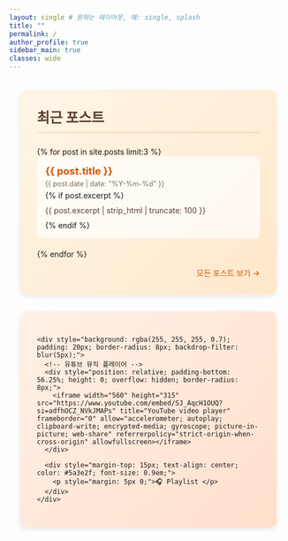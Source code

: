```yaml
---
layout: single # 원하는 레이아웃, 예: single, splash 
title: ""
permalink: /
author_profile: true
sidebar_main: true
classes: wide
---
```


<!-- 전체 컨테이너 시작 - 모든 섹션을 감싸는 컨테이너 -->
<div style="max-width: 1100px; margin: 0 auto; padding: 20px;">

  <!-- 개발자 에티켓 섹션 - 웜톤 배경색 변경 -->
  <!-- <div style="background: linear-gradient(135deg, #fff9f0, #ffefd5); padding: 30px; border-radius: 12px; margin-bottom: 30px; box-shadow: 0 3px 10px rgba(0,0,0,0.08);">
    <h2 style="margin-top: 0; margin-bottom: 25px; color: #5a3e2f; font-size: 1.8em; border-bottom: 2px solid rgba(230, 126, 34, 0.2); padding-bottom: 10px;"> 개발자의 에티켓 </h2>
    <div style="display: flex; flex-direction: column; gap: 12px;">
      <div style="background: rgba(255, 255, 255, 0.7); padding: 15px; border-radius: 8px; display: flex; align-items: center; backdrop-filter: blur(5px);">
        <span style="font-size: 1.5em; margin-right: 15px; color: #e67e22;">🤔</span>
        <p style="margin: 0; color: #5a3e2f; font-size: 1em;"><strong>1.</strong> 별거 아닌 거에 "어?" 금지</p>
      </div>
      <div style="background: rgba(255, 255, 255, 0.7); padding: 15px; border-radius: 8px; display: flex; align-items: center; backdrop-filter: blur(5px);">
        <span style="font-size: 1.5em; margin-right: 15px; color: #e67e22;">👥</span>
        <p style="margin: 0; color: #5a3e2f; font-size: 1em;"><strong>2.</strong> 한 사람 뒤에 세 명 이상 서있기 금지</p>
      </div>
      <div style="background: rgba(255, 255, 255, 0.7); padding: 15px; border-radius: 8px; display: flex; align-items: center; backdrop-filter: blur(5px);">
        <span style="font-size: 1.5em; margin-right: 15px; color: #e67e22;">🤫</span>
        <p style="margin: 0; color: #5a3e2f; font-size: 1em;"><strong>3.</strong> 모니터 쳐다보며 웅성웅성 금지</p>
      </div>
    </div>
  </div> -->

  <!-- 최근 포스트 섹션 - 웜톤 배경색 변경 -->
  <div style="background: linear-gradient(135deg, #fff5e6, #ffe8cc); padding: 30px; border-radius: 12px; margin-bottom: 30px; box-shadow: 0 3px 10px rgba(0,0,0,0.08);">
    <h2 style="margin-top: 0; margin-bottom: 25px; color: #5a3e2f; font-size: 1.8em; border-bottom: 2px solid rgba(230, 126, 34, 0.2); padding-bottom: 10px;">최근 포스트</h2>
    {% for post in site.posts limit:3 %}
      <div style="margin-bottom: 20px; padding: 15px; background: rgba(255, 255, 255, 0.7); border-radius: 8px; backdrop-filter: blur(5px);">
        <h3 style="margin: 0; font-size: 1.3em;"><a href="{{ post.url }}" style="text-decoration: none; color: #d35400;">{{ post.title }}</a></h3>
        <p style="margin: 5px 0; color: #7f6a56; font-size: 0.9em;">{{ post.date | date: "%Y-%m-%d" }}</p>
        {% if post.excerpt %}
          <p style="margin: 10px 0; color: #5a3e2f;">{{ post.excerpt | strip_html | truncate: 100 }}</p>
        {% endif %}
      </div>
    {% endfor %}
    <div style="text-align: right; margin-top: 15px;">
      <a href="/year-archive/" style="text-decoration: none; color: #d35400; font-weight: 500;">모든 포스트 보기 →</a>
    </div>
  </div>

  <!-- 주요 카테고리 섹션 - 웜톤 배경색 변경 -->
  <!-- <div style="background: linear-gradient(135deg, #fff0e6, #ffe0cc); padding: 30px; border-radius: 12px; margin-bottom: 30px; box-shadow: 0 3px 10px rgba(0,0,0,0.08);">
    <h2 style="margin-top: 0; margin-bottom: 25px; color: #5a3e2f; font-size: 1.8em; border-bottom: 2px solid rgba(230, 126, 34, 0.2); padding-bottom: 10px;">주요 카테고리</h2>
    <div style="display: grid; grid-template-columns: repeat(auto-fit, minmax(250px, 1fr)); gap: 20px;">
      <div style="text-align: center; padding: 25px; border-radius: 8px; background: rgba(255, 255, 255, 0.7); backdrop-filter: blur(5px); transition: transform 0.3s ease, box-shadow 0.3s ease;" onmouseover="this.style.transform='translateY(-5px)';this.style.boxShadow='0 8px 15px rgba(0,0,0,0.1)';" onmouseout="this.style.transform='translateY(0)';this.style.boxShadow='none';">
        <span style="font-size: 2.5em; margin-bottom: 15px; display: block; color: #e67e22;">🎮</span>
        <h3 style="font-size: 1.4em; margin: 10px 0; color: #5a3e2f;">게임 개발</h3>
        <a href="/categories/game" class="btn" style="display: inline-block; padding: 8px 25px; margin-top: 15px; border-radius: 25px; background-color: #e67e22; color: white; text-decoration: none; font-weight: 500; transition: background-color 0.3s ease;">더보기</a>
      </div>
      
      <div style="text-align: center; padding: 25px; border-radius: 8px; background: rgba(255, 255, 255, 0.7); backdrop-filter: blur(5px); transition: transform 0.3s ease, box-shadow 0.3s ease;" onmouseover="this.style.transform='translateY(-5px)';this.style.boxShadow='0 8px 15px rgba(0,0,0,0.1)';" onmouseout="this.style.transform='translateY(0)';this.style.boxShadow='none';">
        <span style="font-size: 2.5em; margin-bottom: 15px; display: block; color: #e67e22;">💻</span>
        <h3 style="font-size: 1.4em; margin: 10px 0; color: #5a3e2f;">웹 개발</h3>
        <a href="/categories/web" class="btn" style="display: inline-block; padding: 8px 25px; margin-top: 15px; border-radius: 25px; background-color: #e67e22; color: white; text-decoration: none; font-weight: 500; transition: background-color 0.3s ease;">더보기</a>
      </div>
      
      <div style="text-align: center; padding: 25px; border-radius: 8px; background: rgba(255, 255, 255, 0.7); backdrop-filter: blur(5px); transition: transform 0.3s ease, box-shadow 0.3s ease;" onmouseover="this.style.transform='translateY(-5px)';this.style.boxShadow='0 8px 15px rgba(0,0,0,0.1)';" onmouseout="this.style.transform='translateY(0)';this.style.boxShadow='none';">
        <span style="font-size: 2.5em; margin-bottom: 15px; display: block; color: #e67e22;">🔍</span>
        <h3 style="font-size: 1.4em; margin: 10px 0; color: #5a3e2f;">기타</h3>
        <a href="/categories/etc" class="btn" style="display: inline-block; padding: 8px 25px; margin-top: 15px; border-radius: 25px; background-color: #e67e22; color: white; text-decoration: none; font-weight: 500; transition: background-color 0.3s ease;">더보기</a>
      </div>
    </div>
  </div> -->

  <!-- 음악 플레이어 섹션 -->
  <div style="background: linear-gradient(135deg, #fff0e6, #ffe0cc); padding: 30px; border-radius: 12px; margin-bottom: 30px; box-shadow: 0 3px 10px rgba(0,0,0,0.08);">

    
    <div style="background: rgba(255, 255, 255, 0.7); padding: 20px; border-radius: 8px; backdrop-filter: blur(5px);">
      <!-- 유튜브 뮤직 플레이어 -->
      <div style="position: relative; padding-bottom: 56.25%; height: 0; overflow: hidden; border-radius: 8px;">
        <iframe width="560" height="315" src="https://www.youtube.com/embed/SJ_AqcH1OUQ?si=adfhOCZ_NVkJMAPs" title="YouTube video player" frameborder="0" allow="accelerometer; autoplay; clipboard-write; encrypted-media; gyroscope; picture-in-picture; web-share" referrerpolicy="strict-origin-when-cross-origin" allowfullscreen></iframe>
      </div>
      
      <div style="margin-top: 15px; text-align: center; color: #5a3e2f; font-size: 0.9em;">
        <p style="margin: 5px 0;">🎧 Playlist </p>
      </div>
    </div>
  </div>

</div><!-- 전체 컨테이너 끝 -->

  

​ 
